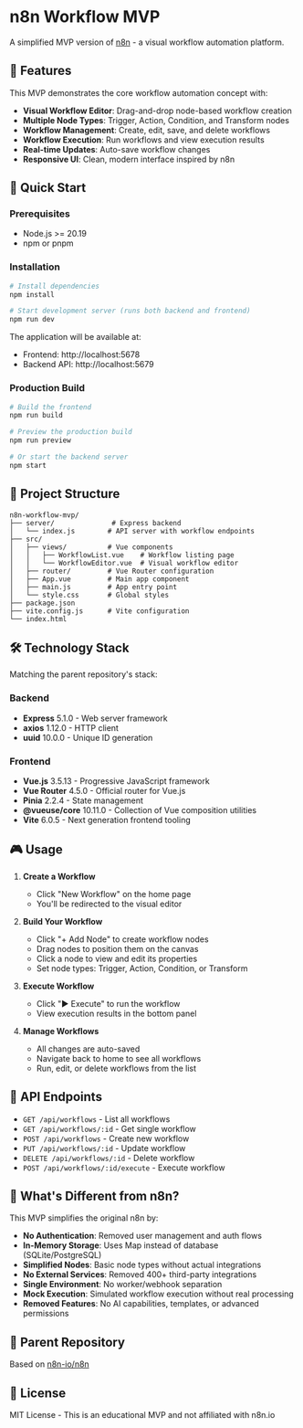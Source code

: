# n8n Workflow MVP

A simplified MVP version of [n8n](https://github.com/n8n-io/n8n) - a visual workflow automation platform.

## 🎯 Features

This MVP demonstrates the core workflow automation concept with:

- **Visual Workflow Editor**: Drag-and-drop node-based workflow creation
- **Multiple Node Types**: Trigger, Action, Condition, and Transform nodes
- **Workflow Management**: Create, edit, save, and delete workflows
- **Workflow Execution**: Run workflows and view execution results
- **Real-time Updates**: Auto-save workflow changes
- **Responsive UI**: Clean, modern interface inspired by n8n

## 🚀 Quick Start

### Prerequisites

- Node.js >= 20.19
- npm or pnpm

### Installation

```bash
# Install dependencies
npm install

# Start development server (runs both backend and frontend)
npm run dev
```

The application will be available at:
- Frontend: http://localhost:5678
- Backend API: http://localhost:5679

### Production Build

```bash
# Build the frontend
npm run build

# Preview the production build
npm run preview

# Or start the backend server
npm start
```

## 📁 Project Structure

```
n8n-workflow-mvp/
├── server/              # Express backend
│   └── index.js        # API server with workflow endpoints
├── src/
│   ├── views/          # Vue components
│   │   ├── WorkflowList.vue    # Workflow listing page
│   │   └── WorkflowEditor.vue  # Visual workflow editor
│   ├── router/         # Vue Router configuration
│   ├── App.vue         # Main app component
│   ├── main.js         # App entry point
│   └── style.css       # Global styles
├── package.json
├── vite.config.js      # Vite configuration
└── index.html
```

## 🛠️ Technology Stack

Matching the parent repository's stack:

### Backend
- **Express** 5.1.0 - Web server framework
- **axios** 1.12.0 - HTTP client
- **uuid** 10.0.0 - Unique ID generation

### Frontend
- **Vue.js** 3.5.13 - Progressive JavaScript framework
- **Vue Router** 4.5.0 - Official router for Vue.js
- **Pinia** 2.2.4 - State management
- **@vueuse/core** 10.11.0 - Collection of Vue composition utilities
- **Vite** 6.0.5 - Next generation frontend tooling

## 🎮 Usage

1. **Create a Workflow**
   - Click "New Workflow" on the home page
   - You'll be redirected to the visual editor

2. **Build Your Workflow**
   - Click "+ Add Node" to create workflow nodes
   - Drag nodes to position them on the canvas
   - Click a node to view and edit its properties
   - Set node types: Trigger, Action, Condition, or Transform

3. **Execute Workflow**
   - Click "▶ Execute" to run the workflow
   - View execution results in the bottom panel

4. **Manage Workflows**
   - All changes are auto-saved
   - Navigate back to home to see all workflows
   - Run, edit, or delete workflows from the list

## 🔌 API Endpoints

- `GET /api/workflows` - List all workflows
- `GET /api/workflows/:id` - Get single workflow
- `POST /api/workflows` - Create new workflow
- `PUT /api/workflows/:id` - Update workflow
- `DELETE /api/workflows/:id` - Delete workflow
- `POST /api/workflows/:id/execute` - Execute workflow

## 🎨 What's Different from n8n?

This MVP simplifies the original n8n by:

- **No Authentication**: Removed user management and auth flows
- **In-Memory Storage**: Uses Map instead of database (SQLite/PostgreSQL)
- **Simplified Nodes**: Basic node types without actual integrations
- **No External Services**: Removed 400+ third-party integrations
- **Single Environment**: No worker/webhook separation
- **Mock Execution**: Simulated workflow execution without real processing
- **Removed Features**: No AI capabilities, templates, or advanced permissions

## 📝 Parent Repository

Based on [n8n-io/n8n](https://github.com/n8n-io/n8n)

## 📄 License

MIT License - This is an educational MVP and not affiliated with n8n.io

